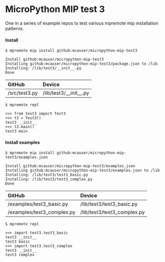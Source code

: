 # MicroPython MIP test 3

One in a series of example repos to test various mpremote mip installation patterns.

#### Install

```
$ mpremote mip install github:mcauser/micropython-mip-test3

Install github:mcauser/micropython-mip-test3
Installing github:mcauser/micropython-mip-test3/package.json to /lib
Installing: /lib/test3/__init__.py
Done
```

GitHub        | Device
:-------------|:----------------------
/src/test3.py | /lib/test3/\_\_init\_\_.py

```
$ mpremote repl

>>> from test3 import Test3
>>> t3 = Test3()
test3 __init__
>>> t3.main()
test3 main
```

#### Install examples

```
$ mpremote mip install github:mcauser/micropython-mip-test3/examples.json

Install github:mcauser/micropython-mip-test3/examples.json
Installing github:mcauser/micropython-mip-test3/examples.json to /lib
Installing: /lib/test3/test3_basic.py
Installing: /lib/test3/test3_complex.py
Done
```

GitHub                     | Device
:--------------------------|:---------------------------
/examples/test3_basic.py   | /lib/test3/test3_basic.py
/examples/test3_complex.py | /lib/test3/test3_complex.py

```
$ mpremote repl

>>> import test3.test3_basic
test3 __init__
test3 basic
>>> import test3.test3_complex
test3 __init__
test3 complex
```
